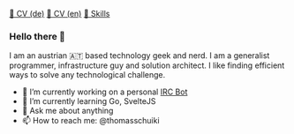 [📜 CV (de)](https://github.com/thomasschuiki/thomasschuiki/releases/download/latest/DI.Thomas.Schuiki.-.CV.de.pdf) [📜 CV (en)](https://github.com/thomasschuiki/thomasschuiki/releases/download/latest/DI.Thomas.Schuiki.-.CV.en.pdf) [🤹 Skills](cv/skills.yml)
### Hello there 👋

I am an austrian 🇦🇹 based technology geek and nerd. I am a generalist programmer, infrastructure guy and solution architect.
I like finding efficient ways to solve any technological challenge.

- 🔭 I’m currently working on a personal [IRC Bot](https://github.com/thomasschuiki/go-ircbot)
- 🌱 I’m currently learning Go, SvelteJS
- 💬 Ask me about anything
- 📫 How to reach me: @thomasschuiki

<!--
**thomasschuiki/thomasschuiki** is a ✨ _special_ ✨ repository because its `README.md` (this file) appears on your GitHub profile.
-->

